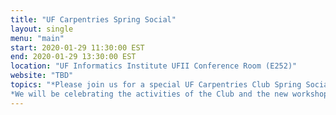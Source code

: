 ```yaml
---
title: "UF Carpentries Spring Social"
layout: single
menu: "main"
start: 2020-01-29 11:30:00 EST
end: 2020-01-29 13:30:00 EST
location: "UF Informatics Institute UFII Conference Room (E252)"
website: "TBD"
topics: "*Please join us for a special UF Carpentries Club Spring Social on Wednesday, January 29th!*,
*We will be celebrating the activities of the Club and the new workshop schedule with pizza!!*"
---
```


